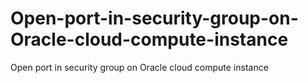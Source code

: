 # Open-port-in-security-group-on-Oracle-cloud-compute-instance
Open port in security group on Oracle cloud compute instance
